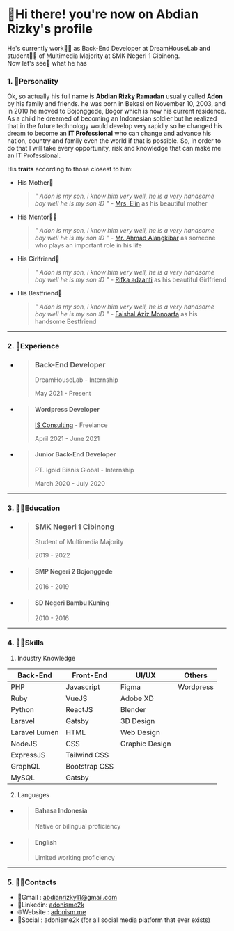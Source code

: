 # 👋Hi there! you're now on Abdian Rizky's profile

He's currently work👨‍💻 as Back-End Developer at DreamHouseLab and student👨‍🎓 of Multimedia Majority at SMK Negeri 1 Cibinong. <br> Now let's see👀 what he has

### 1. 🧑Personality

Ok, so actually his full name is **Abdian Rizky Ramadan** usually called **Adon** by his family and friends. he was born in Bekasi on November 10, 2003, and in 2010 he moved to Bojonggede, Bogor which is now his current residence. As a child he dreamed of becoming an Indonesian soldier but he realized that in the future technology would develop very rapidly so he changed his dream to become an **IT Professional** who can change and advance his nation, country and family even the world if that is possible. So, in order to do that I will take every opportunity, risk and knowledge that can make me an IT Professional. 

His **traits** according to those closest to him:
  - His Mother👵
    > *" Adon is my son, i know him very well, he is a very handsome boy well he is my son :D "* - [Mrs. Elin](mailto:siti.herriyah@gmail.com) as his beautiful mother

  - His Mentor👨‍🏫
    > *" Adon is my son, i know him very well, he is a very handsome boy well he is my son :D "* - [Mr. Ahmad Alangkibar](mailto:alangkibar25@gmail.com) as someone who plays an important role in his life
    > 
  
  - His Girlfriend👧
    > *" Adon is my son, i know him very well, he is a very handsome boy well he is my son :D "* - [Rifka adzanti](mailto:rifka.adzanti@gmail.com) as his beautiful Girlfriend
    > 
  
  - His Bestfriend👦
    > *" Adon is my son, i know him very well, he is a very handsome boy well he is my son :D "* - [Faishal Aziz Monoarfa](mailto:fazizmonoarfa@gmail.com) as his handsome Bestfriend
    > 

---

### 2. 👔Experience
  - > ### Back-End Developer
    > DreamHouseLab - Internship
    > 
    > May 2021 - Present

  - > #### Wordpress Developer
    > [IS Consulting](https://isconsulting.co.id) - Freelance
    > 
    > April 2021 - June 2021

  - > #### Junior Back-End Developer
    > PT. Igoid Bisnis Global - Internship
    > 
    > March 2020 - July 2020

---

### 3. 👨‍🎓Education 

  - > ### SMK Negeri 1 Cibinong
    > Student of Multimedia Majority
    > 
    > 2019 - 2022

  - > #### SMP Negeri 2 Bojonggede
    > 2016 - 2019

  - > #### SD Negeri Bambu Kuning
    > 2010 - 2016

---

### 4. 🤹‍♂️Skills

1. Industry Knowledge

| Back-End      | Front-End     | UI/UX          | Others    |
|---------------|---------------|----------------|-----------|
| PHP           | Javascript    | Figma          | Wordpress |
| Ruby          | VueJS         | Adobe XD       |           |
| Python        | ReactJS       | Blender        |           |
| Laravel       | Gatsby        | 3D Design      |           |
| Laravel Lumen | HTML          | Web Design     |           |
| NodeJS        | CSS           | Graphic Design |           |
| ExpressJS     | Tailwind CSS  |                |           |
| GraphQL       | Bootstrap CSS |                |           |
| MySQL         | Gatsby        |                |           |
  
2. Languages
  - > #### Bahasa Indonesia 
    > Native or bilingual proficiency 
  
  - > #### English
    > Limited working proficiency

---

### 5. 🕵️‍♂️Contacts
- 📧Gmail   : abdianrizky11@gmail.com
- 🔗Linkedin: [adonisme2k](https://www.linkedin.com/in/adonisme2k/)
- 🌐Website : [adonism.me](https://adonism.me)
- 🤳Social  : adonisme2k (for all social media platform that ever exists)
